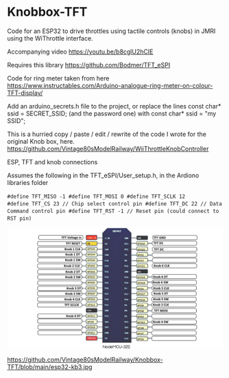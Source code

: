 # Knobbox-TFT

Code for an ESP32 to drive throttles using tactile controls (knobs) in JMRI using the WiThrottle interface.

Accompanying video https://youtu.be/b8cglU2hCIE

Requires this library https://github.com/Bodmer/TFT_eSPI

Code for ring meter taken from here https://www.instructables.com/Arduino-analogue-ring-meter-on-colour-TFT-display/

Add an arduino_secrets.h file to the project, or replace the lines const char* ssid = SECRET_SSID; (and the password one) with const char* ssid = "my SSID";

This is a hurried copy / paste / edit / rewrite of the code I wrote for the original Knob box, here.
https://github.com/Vintage80sModelRailway/WiiThrottleKnobController

ESP, TFT and knob connections

Assumes the following in the TFT_eSPI/User_setup.h, in the Ardiono libraries folder


<code>#define TFT_MISO -1
  #define TFT_MOSI 0
  #define TFT_SCLK 12
  #define TFT_CS   23  // Chip select control pin
  #define TFT_DC    22  // Data Command control pin
  #define TFT_RST   -1  // Reset pin (could connect to RST pin)</code>



<img src = "https://github.com/Vintage80sModelRailway/Knobbox-TFT/blob/main/esp32-kb3.jpg" />

https://github.com/Vintage80sModelRailway/Knobbox-TFT/blob/main/esp32-kb3.jpg
